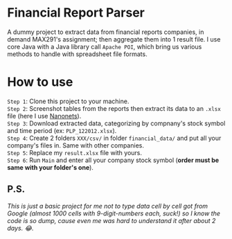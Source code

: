 # Financial Report Parser
A dummy project to extract data from financial reports companies, in demand MAX291's assignment; then aggregate them into 1 result file. I use core Java with a Java library call `Apache POI`, which bring us various methods to handle with spreadsheet file formats.
# How to use
`Step 1`: Clone this project to your machine.<br>
`Step 2`: Screenshot tables from the reports then extract its data to an `.xlsx` file (here I use [Nanonets](app.nanonets.com)).<br>
`Step 3`: Download extracted data, categorizing by compnany's stock symbol and time period (ex: `PLP_122012.xlsx`). <br>
`Step 4`: Create 2 folders `XXX/csv/` in folder `financial_data/` and put all your company's files in. Same with other companies. <br>
`Step 5`: Replace my `result.xlsx` file with yours. <br>
`Step 6`: Run `Main` and enter all your company stock symbol (**order must be same with your folder's one**). <br>
## P.S.
*This is just a basic project for me not to type data cell by cell got from Google (almost 1000 cells with 9-digit-numbers each, suck!) so I know the code is so dump, cause even me was hard to understand it after about 2 days. 😂*.



